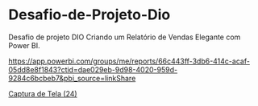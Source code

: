 # Desafio-de-Projeto-Dio
Desafio de projeto DIO  Criando um Relatório de Vendas Elegante com Power BI.

https://app.powerbi.com/groups/me/reports/66c443ff-3db6-414c-acaf-05dd8e8f1843?ctid=dae029eb-9d98-4020-959d-9284c6bcbeb7&pbi_source=linkShare

[Captura de Tela (24)](https://github.com/DanielCauldron/Desafio-de-Projeto-Dio/assets/109694503/143188de-29f0-4119-bc8a-ddf44345e3ec)



